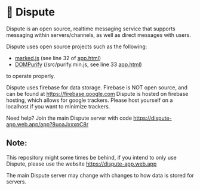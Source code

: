 # 🦜 Dispute

Dispute is an open source, realtime messaging service that supports messaging within servers/channels, as well as direct messages with users.

Dispute uses open source projects such as the following:
- [marked.js](https://marked.js.org/) (see line 32 of [app.html](https://github.com/0aoq/Dispute/blob/main/public/app.html))
- [DOMPurify](https://github.com/cure53/DOMPurify) (/src/purify.min.js, see line 33 [app.html](https://github.com/0aoq/Dispute/blob/main/public/app.html))

to operate properly.

Dispute uses firebase for data storage. Firebase is NOT open source, and can be found at https://firebase.google.com
Dispute is hosted on firebase hosting, which allows for google trackers. Please host yourself on a localhost if you want to minimize trackers.

Need help? Join the main Dispute server with code https://dispute-app.web.app/app?8uoaJxxxpC8r

## Note:
This repository might some times be behind, if you intend to only use Dispute, please use the website https://dispute-app.web.app 

The main Dispute server may change with changes to how data is stored for servers.
